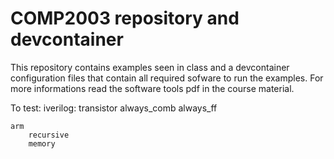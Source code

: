 COMP2003 repository and devcontainer
====================================

This repository contains examples seen in class and a devcontainer configuration files that contain all required sofware to run the examples.
For more informations read the software tools pdf in the course material.

To test:
    iverilog:
        transistor
        always_comb
        always_ff

    arm
        recursive
        memory
